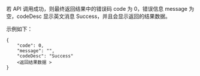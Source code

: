 若 API 调用成功，则最终返回结果中的错误码 code 为 0，错误信息 message 为空，codeDesc 显示英文消息 Success，并且会显示返回的结果数据。

示例如下：
```
{
	"code": 0,
	"message": "",
	"codeDesc": "Success"
	<返回结果数据 >
}
```
